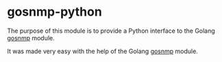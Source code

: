 # gosnmp-python

The purpose of this module is to provide a Python interface to the Golang
[gosnmp](https://github.com/soniah/gosnmp) module.

It was made very easy with the help of the Golang
[gosnmp](https://github.com/soniah/gosnmp) module.

